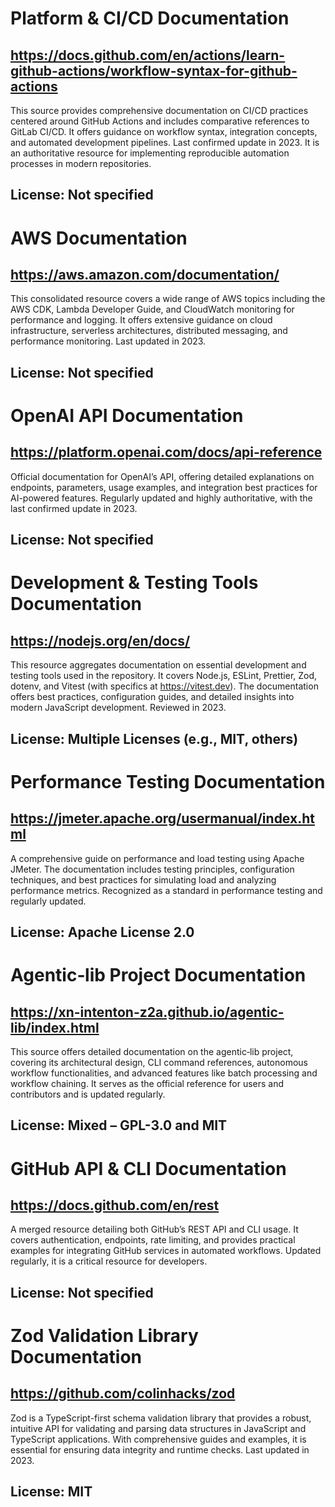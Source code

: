 # Platform & CI/CD Documentation
## https://docs.github.com/en/actions/learn-github-actions/workflow-syntax-for-github-actions
This source provides comprehensive documentation on CI/CD practices centered around GitHub Actions and includes comparative references to GitLab CI/CD. It offers guidance on workflow syntax, integration concepts, and automated development pipelines. Last confirmed update in 2023. It is an authoritative resource for implementing reproducible automation processes in modern repositories.
## License: Not specified

# AWS Documentation
## https://aws.amazon.com/documentation/
This consolidated resource covers a wide range of AWS topics including the AWS CDK, Lambda Developer Guide, and CloudWatch monitoring for performance and logging. It offers extensive guidance on cloud infrastructure, serverless architectures, distributed messaging, and performance monitoring. Last updated in 2023.
## License: Not specified

# OpenAI API Documentation
## https://platform.openai.com/docs/api-reference
Official documentation for OpenAI’s API, offering detailed explanations on endpoints, parameters, usage examples, and integration best practices for AI-powered features. Regularly updated and highly authoritative, with the last confirmed update in 2023.
## License: Not specified

# Development & Testing Tools Documentation
## https://nodejs.org/en/docs/
This resource aggregates documentation on essential development and testing tools used in the repository. It covers Node.js, ESLint, Prettier, Zod, dotenv, and Vitest (with specifics at https://vitest.dev). The documentation offers best practices, configuration guides, and detailed insights into modern JavaScript development. Reviewed in 2023.
## License: Multiple Licenses (e.g., MIT, others)

# Performance Testing Documentation
## https://jmeter.apache.org/usermanual/index.html
A comprehensive guide on performance and load testing using Apache JMeter. The documentation includes testing principles, configuration techniques, and best practices for simulating load and analyzing performance metrics. Recognized as a standard in performance testing and regularly updated.
## License: Apache License 2.0

# Agentic‑lib Project Documentation
## https://xn-intenton-z2a.github.io/agentic-lib/index.html
This source offers detailed documentation on the agentic‑lib project, covering its architectural design, CLI command references, autonomous workflow functionalities, and advanced features like batch processing and workflow chaining. It serves as the official reference for users and contributors and is updated regularly.
## License: Mixed – GPL-3.0 and MIT

# GitHub API & CLI Documentation
## https://docs.github.com/en/rest
A merged resource detailing both GitHub’s REST API and CLI usage. It covers authentication, endpoints, rate limiting, and provides practical examples for integrating GitHub services in automated workflows. Updated regularly, it is a critical resource for developers.
## License: Not specified

# Zod Validation Library Documentation
## https://github.com/colinhacks/zod
Zod is a TypeScript-first schema validation library that provides a robust, intuitive API for validating and parsing data structures in JavaScript and TypeScript applications. With comprehensive guides and examples, it is essential for ensuring data integrity and runtime checks. Last updated in 2023.
## License: MIT